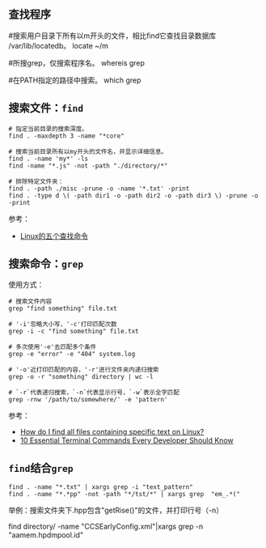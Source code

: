 ## 查找程序

#搜索用户目录下所有以m开头的文件，相比find它查找目录数据库 /var/lib/locatedb。
locate ~/m

#所搜grep，仅搜索程序名。
whereis grep

#在PATH指定的路径中搜索。
which grep


## 搜索文件：`find`

```
# 指定当前目录的搜索深度。
find . -maxdepth 3 -name "*core"

# 搜索当前目录所有以my开头的文件名，并显示详细信息。
find . -name 'my*' -ls
find -name "*.js" -not -path "./directory/*"

# 排除特定文件夹：
find . -path ./misc -prune -o -name '*.txt' -print
find . -type d \( -path dir1 -o -path dir2 -o -path dir3 \) -prune -o -print
```


参考：

- [Linux的五个查找命令](http://www.ruanyifeng.com/blog/2009/10/5_ways_to_search_for_files_using_the_terminal.html)


## 搜索命令：`grep`

使用方式：

```
# 搜索文件内容 
grep "find something" file.txt

# '-i'忽略大小写，'-c'打印匹配次数
grep -i -c "find something" file.txt

# 多次使用'-e'去匹配多个条件
grep -e "error" -e "404" system.log

# '-o'近打印匹配的内容，'-r'进行文件夹内递归搜索
grep -o -r "something" directory | wc -l

# `-r`代表递归搜索，`-n`代表显示行号，`-w`表示全字匹配
grep -rnw '/path/to/somewhere/' -e 'pattern'
```


参考：

- [How do I find all files containing specific text on Linux?](https://stackoverflow.com/questions/16956810/how-do-i-find-all-files-containing-specific-text-on-linux)
- [10 Essential Terminal Commands Every Developer Should Know](https://www.trevorlasn.com/blog/10-essential-terminal-commands-every-developer-should-know)


## `find`结合`grep`

```
find . -name "*.txt" | xargs grep -i "text_pattern"
find . -name "*.*pp" -not -path "*/tst/*" | xargs grep  "em_.*("
```

举例：搜索文件夹下.hpp包含"getRise()"的文件，并打印行号（-n）

find directory/ -name "CCSEarlyConfig.xml"|xargs grep -n "aamem.hpdmpool.id"

